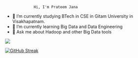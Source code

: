                 Hi, I'm Prateem Jana

- 🔭 I’m currently studying BTech in CSE in Gitam University in Visakhapatnam.
- 🌱 I’m currently learning Big Data and Data Engineering
- 🌱 Ask me about Hadoop and other Big Data tools


<img src = "https://github-readme-stats.vercel.app/api?username=janaprateem1409&&show_icons=true&title_color=ffffff&icon_color=bb2acf&text_color=daf7dc&bg_color=151515">


[![GitHub Streak](https://github-readme-streak-stats.herokuapp.com/?user=janaprateem1409&radical)](https://github.com/janaprateem1409/github-readme-streak-stats)
